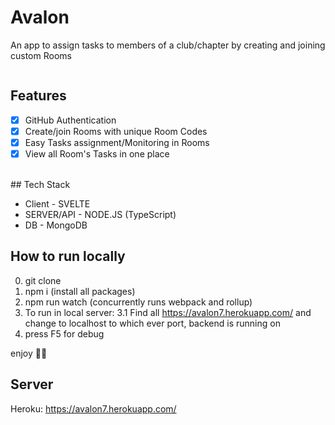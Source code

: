 # Avalon

<badges>

An app to assign tasks to members of a club/chapter by creating and joining custom Rooms

<image gif>

## Features

- [x] GitHub Authentication
- [x] Create/join Rooms with unique Room Codes
- [x] Easy Tasks assignment/Monitoring in Rooms
- [x] View all Room's Tasks in one place

<br>
## Tech Stack

- Client - SVELTE
- SERVER/API - NODE.JS (TypeScript)
- DB - MongoDB

## How to run locally

0. git clone <repo>
1. npm i (install all packages)
2. npm run watch (concurrently runs webpack and rollup)
3. To run in local server:
   3.1 Find all https://avalon7.herokuapp.com/ and change to localhost to which ever port, backend is running on
4. press F5 for debug

enjoy 🎉🎉

## Server

Heroku: https://avalon7.herokuapp.com/

<GitHub Link>

